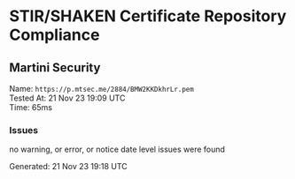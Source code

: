 # STIR/SHAKEN Certificate Repository Compliance

## Martini Security

Name: `https://p.mtsec.me/2884/BMW2KKDkhrLr.pem`\
Tested At: 21 Nov 23 19:09 UTC\
Time: 65ms

### Issues

no warning, or error, or notice date level issues were found

Generated: 21 Nov 23 19:18 UTC